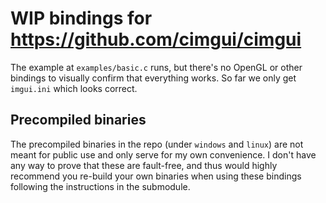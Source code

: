 # WIP bindings for https://github.com/cimgui/cimgui

The example at `examples/basic.c` runs, but there's no OpenGL or other bindings to visually confirm that everything works. So far we only get `imgui.ini` which looks correct.

## Precompiled binaries

The precompiled binaries in the repo (under `windows` and `linux`) are not meant for public use and only serve for my own convenience. I don't have any way to prove that these are fault-free, and thus would highly recommend you re-build your own binaries when using these bindings following the instructions in the submodule.

